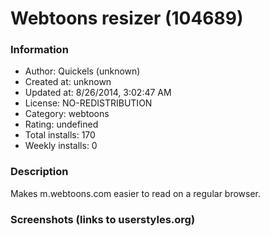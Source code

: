# Webtoons resizer (104689)

### Information
- Author: Quickels (unknown)
- Created at: unknown
- Updated at: 8/26/2014, 3:02:47 AM
- License: NO-REDISTRIBUTION
- Category: webtoons
- Rating: undefined
- Total installs: 170
- Weekly installs: 0


### Description
Makes m.webtoons.com easier to read on a regular browser.


### Screenshots (links to userstyles.org)



